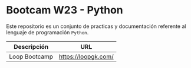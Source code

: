 # Bootcam W23 - Python

Este repositorio es un conjunto de practicas y documentación referente al lenguaje de programación ```Python```.

| Descripción | URL |
| ------------- | ------------- |
| Loop Bootcamp | https://loopgk.com/ |